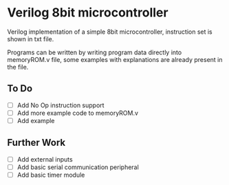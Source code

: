 # Verilog 8bit microcontroller

Verilog implementation of a simple 8bit microcontroller, instruction set is shown in txt file.

Programs can be written by writing program data directly into memoryROM.v file, some examples with explanations are already present in the file.

## To Do
- [ ]  Add No Op instruction support
- [ ]  Add more example code to memoryROM.v
- [ ]  Add example 

## Further Work
- [ ]  Add external inputs
- [ ]  Add basic serial communication peripheral
- [ ]  Add basic timer module
